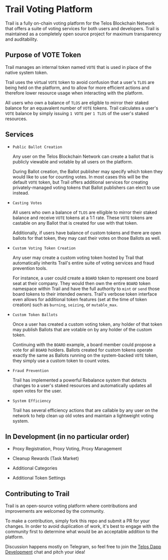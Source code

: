 # Trail Voting Platform

Trail is a fully on-chain voting platform for the Telos Blockchain Network that offers a suite of voting services for both users and developers. Trail is maintained as a completely open source project for maximum transparency and auditability.

## Purpose of VOTE Token

Trail manages an internal token named `VOTE` that is used in place of the native system token. 

Trail uses the virtual `VOTE` token to avoid confusion that a user's `TLOS` are being held on the platform, and to allow for more efficient actions and therefore lower resource usage when interacting with the platform.

All users who own a balance of `TLOS` are eligible to mirror their staked balance for an equavalent number of `VOTE` tokens. Trail calculates a user's `VOTE` balance by simply issuing `1 VOTE` per `1 TLOS` of the user's staked resources.

## Services

* `Public Ballot Creation`

    Any user on the Telos Blockchain Network can create a ballot that is publicly viewable and votable by all users on the platform.

    During Ballot creation, the Ballot publisher may specify which token they would like to use for counting votes. In most cases this will be the default `VOTE` token, but Trail offers additional services for creating privately-managed voting tokens that Ballot publishers can elect to use instead.

* `Casting Votes`

    All users who own a balance of `TLOS` are elligible to mirror their staked balance and receive `VOTE` tokens at a 1:1 rate. These `VOTE` tokens are castable on any Ballot that is created for use with that token.

    Additionally, if users have balance of custom tokens and there are open ballots for that token, they may cast their votes on those Ballots as well.

* `Custom Voting Token Creation`

    Any user may create a custom voting token hosted by Trail that automatically inherits Trail's entire suite of voting services and fraud prevention tools.

    For instance, a user could create a `BOARD` token to represent one board seat at their company. They would then own the entire `BOARD` token namespace within Trail and have the full authority to `mint` or `send` those board tokens to their intended owners. Trail's verbose token interface even allows for additional token features (set at the time of token creation) such as `burning`, `seizing`, or `mutable_max`.

* `Custom Token Ballots`

    Once a user has created a custom voting token, any holder of that token may publish Ballots that are votable on by any holder of the custom token.

    Continuing with the `BOARD` example, a board member could propose a vote for all `BOARD` holders. Ballots created for custom tokens operate exactly the same as Ballots running on the system-backed `VOTE` token, they simply use a custom token to count votes. 

* `Fraud Prevention`

    Trail has implemented a powerful Rebalance system that detects changes to a user's staked resources and automatically updates all open votes for the user. 

* `System Efficiency`

    Trail has several efficiency actions that are callable by any user on the network to help clean up old votes and maintain a lightweight voting system.

## In Development (in no particular order)

* Proxy Registration, Proxy Voting, Proxy Management

* Cleanup Rewards (Task Market)

* Additional Categories

* Additional Token Settings

## Contributing to Trail

Trail is an open-source voting platform where contributions and improvements are welcomed by the community.

To make a contribution, simply fork this repo and submit a PR for your changes. In order to avoid duplication of work, it's best to engage with the community first to determine what would be an acceptable addition to the platform.

Discussion happens mostly on Telegram, so feel free to join the [Telos Dapp Development](https://t.me/dappstelos) chat and pitch your idea!
